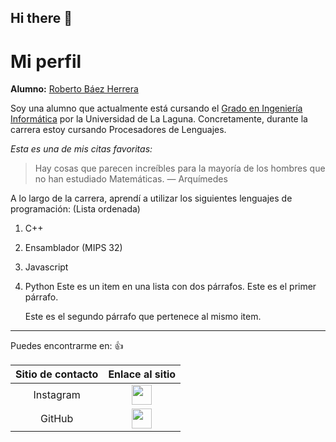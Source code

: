 ## Hi there 👋

# Mi perfil

**Alumno:** [Roberto Báez Herrera](https://campusingenieriaytecnologia2425.ull.es/user/view.php?id=24250901463&course=2425090148)

Soy una alumno que actualmente está cursando el [Grado en Ingeniería Informática](https://www.ull.es/grados/ingenieria-informatica/) por la Universidad de La Laguna.
Concretamente, durante la carrera estoy cursando Procesadores de Lenguajes.

*Esta es una de mis citas favoritas:*
>Hay cosas que parecen increíbles para la mayoría de los hombres que no han estudiado Matemáticas.  — Arquímedes


A lo largo de la carrera, aprendí a utilizar los siguientes lenguajes de programación: (Lista ordenada)

1. C++  

2. Ensamblador (MIPS 32)

3. Javascript

4. Python
   Este es un item en una lista con dos párrafos. Este es el primer párrafo.  

   Este es el segundo párrafo que pertenece al mismo item.

---

Puedes encontrarme en: :+1:
 
|     Sitio de contacto     | Enlace al sitio                                                                                                   |
| :-----------------------: | :---------------------------------------------------------------------------------------------------------------: |
| Instagram                    | [<img src="https://pngate.com/wp-content/uploads/2023/09/Instagram-logo-roundet-3d.png" width="32">](https://www.instagram.com/robertobaezz_/?utm_source=qr&igsh=cDY3amY3YnI2M3dx#)    
| GitHub                    | [<img src="https://avatars.githubusercontent.com/u/91560805?v=4" width="32">](https://github.com/RobertoBaezHerrera)                                               |

